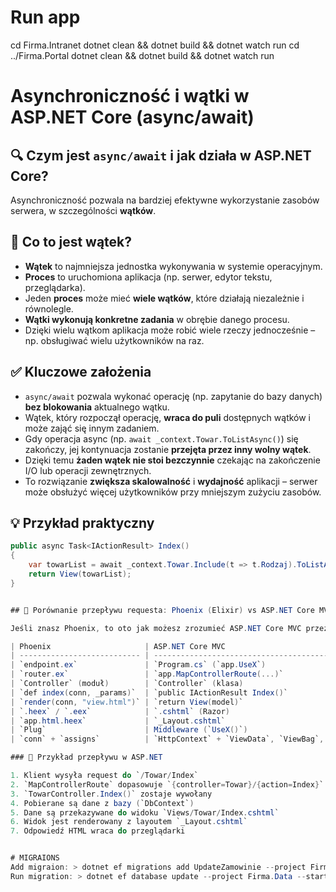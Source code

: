 # Run app
cd Firma.Intranet
dotnet clean && dotnet build && dotnet watch run
cd ../Firma.Portal
dotnet clean && dotnet build && dotnet watch run


# Asynchroniczność i wątki w ASP.NET Core (async/await)

## 🔍 Czym jest `async/await` i jak działa w ASP.NET Core?

Asynchroniczność pozwala na bardziej efektywne wykorzystanie zasobów serwera, w szczególności **wątków**.

## 🧵 Co to jest wątek?

- **Wątek** to najmniejsza jednostka wykonywania w systemie operacyjnym.
- **Proces** to uruchomiona aplikacja (np. serwer, edytor tekstu, przeglądarka).
- Jeden **proces** może mieć **wiele wątków**, które działają niezależnie i równolegle.
- **Wątki wykonują konkretne zadania** w obrębie danego procesu.
- Dzięki wielu wątkom aplikacja może robić wiele rzeczy jednocześnie – np. obsługiwać wielu użytkowników na raz.


## ✅ Kluczowe założenia

- `async/await` pozwala wykonać operację (np. zapytanie do bazy danych) **bez blokowania** aktualnego wątku.
- Wątek, który rozpoczął operację, **wraca do puli** dostępnych wątków i może zająć się innym zadaniem.
- Gdy operacja async (np. `await _context.Towar.ToListAsync()`) się zakończy, jej kontynuacja zostanie **przejęta przez inny wolny wątek**.
- Dzięki temu **żaden wątek nie stoi bezczynnie** czekając na zakończenie I/O lub operacji zewnętrznych.
- To rozwiązanie **zwiększa skalowalność** i **wydajność** aplikacji – serwer może obsłużyć więcej użytkowników przy mniejszym zużyciu zasobów.

## 💡 Przykład praktyczny

```csharp
public async Task<IActionResult> Index()
{
    var towarList = await _context.Towar.Include(t => t.Rodzaj).ToListAsync();
    return View(towarList);
} 


## 🔄 Porównanie przepływu requesta: Phoenix (Elixir) vs ASP.NET Core MVC

Jeśli znasz Phoenix, to oto jak możesz zrozumieć ASP.NET Core MVC przez analogię:

| Phoenix                     | ASP.NET Core MVC                               | Opis                                              |
| --------------------------- | ---------------------------------------------- | ------------------------------------------------- |
| `endpoint.ex`               | `Program.cs` (`app.UseX`)                      | Konfiguracja middleware'ów (pipeline requestów)   |
| `router.ex`                 | `app.MapControllerRoute(...)`                  | Mapowanie ścieżek URL na kontrolery i akcje       |
| `Controller` (moduł)        | `Controller` (klasa)                           | Kontroler zawierający logikę dla widoków          |
| `def index(conn, _params)`  | `public IActionResult Index()`                 | Akcja obsługująca konkretny endpoint              |
| `render(conn, "view.html")` | `return View(model)`                           | Renderowanie widoku z danymi                      |
| `.heex` / `.eex`            | `.cshtml` (Razor)                              | Szablony HTML z możliwością osadzania kodu        |
| `app.html.heex`             | `_Layout.cshtml`                               | Główny layout aplikacji z `@RenderBody()`         |
| `Plug`                      | Middleware (`UseX()`)                          | Warstwa przetwarzania requestów przed kontrolerem |
| `conn` + `assigns`          | `HttpContext` + `ViewData`, `ViewBag`, `Model` | Dane przekazywane do widoku                       |

### 🔁 Przykład przepływu w ASP.NET

1. Klient wysyła request do `/Towar/Index`
2. `MapControllerRoute` dopasowuje `{controller=Towar}/{action=Index}`
3. `TowarController.Index()` zostaje wywołany
4. Pobierane są dane z bazy (`DbContext`)
5. Dane są przekazywane do widoku `Views/Towar/Index.cshtml`
6. Widok jest renderowany z layoutem `_Layout.cshtml`
7. Odpowiedź HTML wraca do przeglądarki


# MIGRAIONS
Add migraion: > dotnet ef migrations add UpdateZamowinie --project Firma.Data --startup-project Firma.Intranet
Run migration: > dotnet ef database update --project Firma.Data --startup-project Firma.Intranet


